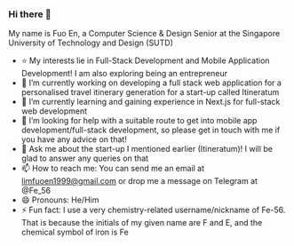 ### Hi there 👋
My name is Fuo En, a Computer Science & Design Senior at the Singapore University of Technology and Design (SUTD)

- ⭐ My interests lie in Full-Stack Development and Mobile Application Development! I am also exploring being an entrepreneur
- 🔭 I’m currently working on developing a full stack web application for a personalised travel itinerary generation for a start-up called Itineratum
- 🌱 I’m currently learning and gaining experience in Next.js for full-stack web development
- 🤔 I’m looking for help with a suitable route to get into mobile app development/full-stack development, so please get in touch with me if you have any advice on that!
- 💬 Ask me about the start-up I mentioned earlier (Itineratum)! I will be glad to answer any queries on that
- 📫 How to reach me: You can send me an email at limfuoen1999@gmail.com or drop me a message on Telegram at @Fe_56
- 😄 Pronouns: He/Him
- ⚡ Fun fact: I use a very chemistry-related username/nickname of Fe-56. That is because the initials of my given name are F and E, and the chemical symbol of iron is Fe
